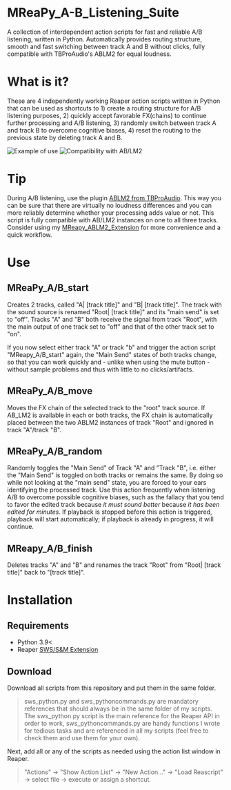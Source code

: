 # MReaPy_A-B_Listening_Suite
A collection of interdependent action scripts for fast and reliable A/B listening, written in Python. Automatically provides routing structure, smooth and fast switching between track A and B without clicks, fully compatible with TBProAudio's ABLM2 for equal loudness.


# What is it?
These are 4 independently working Reaper action scripts written in Python that can be used as shortcuts to 1) create a routing structure for A/B listening purposes, 2) quickly accept favorable FX(chains) to continue further processing and A/B listening, 3) randomly switch between track A and track B to overcome cognitive biases, 4) reset the routing to the previous state by deleting track A and B.

![Example of use](https://github.com/MarlonKr/MReaPy_A-B_Listening_Suite/blob/main/ABLM.gif)
![Compatibility with AB/LM2](https://github.com/MarlonKr/MReaPy_A-B_Listening_Suite/blob/main/ABLM2.gif)
# Tip
During A/B listening, use the plugin [ABLM2 from TBProAudio](https://www.tbproaudio.de/products/ablm). This way you can be sure that there are virtually no loudness differences and you can more reliably determine whether your processing adds value or not. This script is fully compatible with AB/LM2 instances on one to all three tracks. Consider using my [MReapy_ABLM2_Extension](https://github.com/MarlonKr/MReaPy_ABLM2_Extension) for more convenience and a quick workflow.


# Use
## MReaPy_A/B_start
Creates 2 tracks, called "A| [track title]" and "B| [track title]". The track with the sound source is renamed "Root| [track title]" and its "main send" is set to "off". Tracks "A" and "B" both receive the signal from track "Root", with the main output of one track set to "off" and that of the other track set to "on". 

If you now select either track "A" or track "b" and trigger the action script "MReapy_A/B_start" again, the "Main Send" states of both tracks change, so that you can work quickly and - unlike when using the mute button - without sample problems and thus with little to no clicks/artifacts. 

## MReaPy_A/B_move
Moves the FX chain of the selected track to the "root" track source. If AB_LM2 is available in each or both tracks, the FX chain is automatically placed between the two ABLM2 instances of track "Root" and ignored in track "A"/track "B".

## MReaPy_A/B_random
Randomly toggles the "Main Send" of Track "A" and "Track "B", i.e. either the "Main Send" is toggled on both tracks or remains the same. By doing so while not looking at the "main send" state, you are forced to your ears identifying the processed track. Use this action frequently when listening A/B to overcome possible cognitive biases, such as the fallacy that you tend to favor the edited track because _it must sound better_ because _it has been edited for minutes_. If playback is stopped before this action is triggered, playback will start automatically; if playback is already in progress, it will continue.

## MReapy_A/B_finish
Deletes tracks "A" and "B" and renames the track "Root" from "Root| [track title]" back to "[track title]".


# Installation 
## Requirements
- Python 3.9<
- Reaper [SWS/S&M Extension](https://www.sws-extension.org/) 

## Download 
Download all scripts from this repository and put them in the same folder. 

>sws_python.py and sws_pythoncommands.py are mandatory references that should always be in the same folder of my scripts. The sws_python.py script is the main reference for the Reaper API in order to work, sws_pythoncommands.py are handy functions I wrote for tedious tasks and are referenced in all my scripts (feel free to check them and use them for your own).

Next, add all or any of the scripts as needed using the action list window in Reaper.

>"Actions" → "Show Action List" → "New Action..." → "Load Reascript" → select file → execute or assign a shortcut.




